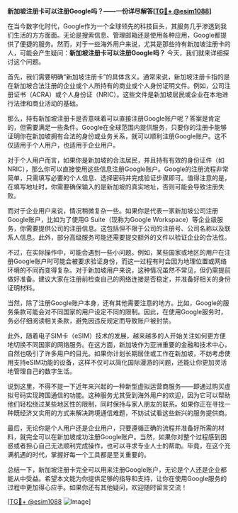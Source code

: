**新加坡注册卡可以注册Google吗？——一份详尽解答[[TG💪+ @esim1088](https://t.me/s/esim1088)]**

在当今数字化时代，Google作为一个全球领先的科技巨头，其服务几乎渗透到我们生活的方方面面。无论是搜索信息、管理邮箱还是使用各种应用，Google都提供了便捷的服务。然而，对于一些海外用户来说，尤其是那些持有新加坡注册卡的人，可能会产生疑问：**新加坡注册卡可以注册Google吗？** 今天，我们就来详细探讨这个问题。

首先，我们需要明确“新加坡注册卡”的具体含义。通常来说，新加坡注册卡指的是在新加坡合法注册的企业或个人所持有的商业或个人身份证明文件。例如，公司注册证书（ACRA）或个人身份证（NRIC）。这些文件是新加坡居民或企业在本地进行法律和商业活动的基础。

那么，持有新加坡注册卡是否意味着可以直接注册Google账户呢？答案是肯定的，但需要满足一些条件。Google在全球范围内提供服务，只要你的注册卡能够证明你在新加坡拥有合法的身份或业务关系，就可以顺利注册Google账户。这不仅适用于个人用户，也适用于企业用户。

对于个人用户而言，如果你是新加坡的合法居民，并且持有有效的身份证件（如NRIC），那么你可以直接使用这些信息注册Google账户。Google的注册流程非常简单，只需填写必要的个人信息、选择密码并完成验证步骤即可。值得注意的是，在填写地址时，你需要确保输入的是新加坡的真实地址，否则可能会导致注册失败。

而对于企业用户来说，情况稍微复杂一些。如果你是代表一家新加坡公司注册Google账户，比如为了使用G Suite（现称为Google Workspace）等企业级服务，你需要提供公司的注册信息。这包括但不限于公司的注册号、公司名称以及联系人信息。此外，部分高级服务可能还需要提交额外的文件以验证企业的合法性。

不过，在实际操作中，可能会遇到一些小问题。例如，某些国家或地区的用户在注册Google账户时可能会被要求验证身份，而这一过程有时会因为地理位置或网络环境的不同而变得复杂。对于新加坡用户来说，这种情况虽然不常见，但仍需提前做好准备。建议大家在注册前检查自己的网络连接是否稳定，并准备好相关的身份证明材料。

当然，除了注册Google账户本身，还有其他需要注意的地方。比如，Google的服务条款可能会对不同国家的用户设定不同的限制。因此，在使用Google服务时，务必仔细阅读相关条款，避免因违反规定而导致账户被封禁。

此外，随着电子SIM卡（eSIM）技术的发展，越来越多的人开始关注如何更方便地切换不同国家的网络服务。在这方面，新加坡作为亚洲重要的金融和技术中心，自然也吸引了许多用户的目光。如果你计划长期居住或工作在新加坡，不妨考虑使用支持eSIM功能的设备，这样不仅可以简化国际漫游的问题，还能让你更加灵活地管理自己的数字生活。

说到这里，不得不提一下近年来兴起的一种新型虚拟运营商服务——即通过购买虚拟号码实现跨国通信的功能。这种服务尤其受到海外用户的欢迎，因为它可以帮助他们轻松绕过某些地区性的限制，同时保持与家人朋友的联系。如果你正在寻找一种既经济又实用的方式来解决跨境通信难题，不妨试试看这些新兴的服务提供商。

最后，无论你是个人用户还是企业用户，只要遵循正确的流程并准备好所需的材料，就完全可以在新加坡成功注册Google账户。当然，如果你对整个过程感到困惑或者担心自己无法顺利完成操作，也可以寻求专业人士的帮助。毕竟，在这个充满机遇的时代，掌握好每一个工具都是至关重要的。

总结一下，新加坡注册卡完全可以用来注册Google账户，无论是个人还是企业都能从中受益。希望本文能为你提供足够的指导和支持，让你在使用Google服务的过程中更加得心应手。如果你还有其他疑问，欢迎随时留言交流！

[[TG💪+ @esim1088](https://t.me/s/esim1088) ![Image](https://i.postimg.cc/4NQfJmqS/Snipaste-2025-05-13-00-14-12.png)]